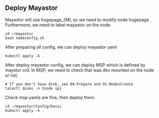 ## Deploy Mayastor
Mayastor will use hugepage_2Mi, so we need to modify node hugepage . Furthermore, we need to label mayastor on the node.
```
cd ~/mayastor
bash nodeconfig.sh
```
After preparing all config, we can deploy mayastor yaml
```
kubectl apply -k .
```
After deploy mayastor config, we can deploy MSP which is defined by maystor crd.
In MSP, we need to check that was dev mounted on the node or not.
```
# If you don't have disk, see 00-Prepare and 01-NodesCreate
taloctl disks -n {node ip}
```
Check msp yamls are fine, then deploy them.
```
cd ~/mayastor/Config/basic
kubectl apply -k .
```